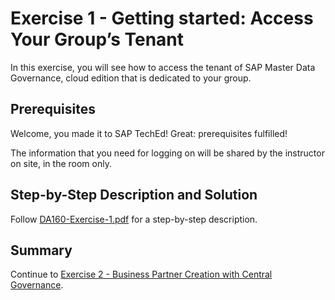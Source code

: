 # Exercise 1 - Getting started: Access Your Group’s Tenant

In this exercise, you will see how to access the tenant of SAP Master Data Governance, cloud edition that is dedicated to your group.

## Prerequisites

Welcome, you made it to SAP TechEd! Great: prerequisites fulfilled!

The information that you need for logging on will be shared by the instructor on site, in the room only.

## Step-by-Step Description and Solution

Follow [DA160-Exercise-1.pdf](./supplements/DA160-Exercise-1.pdf) for a step-by-step description.

## Summary

Continue to [Exercise 2 - Business Partner Creation with Central Governance](/exercises/ex2/).
